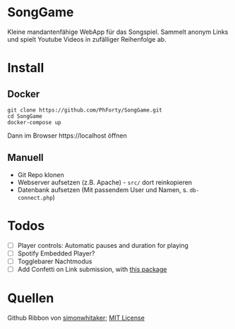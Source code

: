 # SongGame
Kleine mandantenfähige WebApp für das Songspiel. Sammelt anonym Links und spielt Youtube Videos in zufälliger Reihenfolge ab.

# Install
## Docker
```
git clone https://github.com/PhForty/SongGame.git
cd SongGame
docker-compose up
```
Dann im Browser https://localhost öffnen

## Manuell
* Git Repo klonen
* Webserver aufsetzen (z.B. Apache) - `src/` dort reinkopieren
* Datenbank aufsetzen (Mit passendem User und Namen, s. `db-connect.php`)

# Todos
* [ ] Player controls: Automatic pauses and duration for playing
* [ ] Spotify Embedded Player?
* [ ] Togglebarer Nachtmodus
* [ ] Add Confetti on Link submission, with [this package](https://www.npmjs.com/package/canvas-confetti)

# Quellen
Github Ribbon von [simonwhitaker](https://github.com/simonwhitaker/github-fork-ribbon-css); [MIT License](https://github.com/tholman/github-corners/blob/master/license.md)